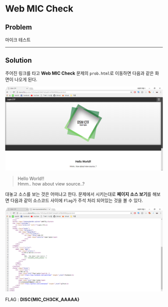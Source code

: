 ﻿# Web MIC Check

## Problem

마이크 테스트

***

## Solution

주어진 링크를 타고 **Web MIC Check** 문제의 `prob.html`로 이동하면 다음과 같은 화면이 나오게 된다.

![Image](https://github.com/JaehunYoon/CTF/blob/master/2017%20DSM%20CTF/Web/Web%20MIC%20Check/Image/prob.PNG)

> Hello World!!<br/>
> Hmm.. how about view source..?

대놓고 소스를 보는 것은 어떠냐고 한다.
문제에서 시키는대로 **페이지 소스 보기**를 해보면 다음과 같이 소스코드 사이에 `Flag`가 주석 처리 되어있는 것을 볼 수 있다.

![Image](https://github.com/JaehunYoon/CTF/blob/master/2017%20DSM%20CTF/Web/Web%20MIC%20Check/Image/flag.PNG)

FLAG : **DISC{MIC_CH3CK_AAAAA}**